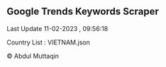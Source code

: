 

## Google Trends Keywords Scraper 
 
Last Update 11-02-2023 , 09:56:18

Country List :
VIETNAM.json



© Abdul Muttaqin 
